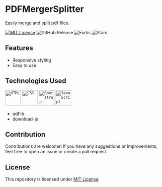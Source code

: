 # PDFMergerSplitter
Easily merge and split pdf files.

[![MIT License](https://img.shields.io/badge/License-MIT-green.svg)](https://github.com/Harshit2012/PDFMergerSplitter?tab=MIT-1-ov-file#readme)
![GitHub Release](https://img.shields.io/github/v/release/harshit2012/PDFMergerSplitter)
![Forks](https://img.shields.io/github/forks/harshit2012/PDFMergerSplitter)
![Stars](https://img.shields.io/github/stars/harshit2012/PDFMergerSplitter)

## Features
- Responsive styling
- Easy to use

## Technologies Used
<code><img width="50" src="https://user-images.githubusercontent.com/25181517/192158954-f88b5814-d510-4564-b285-dff7d6400dad.png" alt="HTML" title="HTML"/></code>
<code><img width="50" src="https://user-images.githubusercontent.com/25181517/183898674-75a4a1b1-f960-4ea9-abcb-637170a00a75.png" alt="CSS" title="CSS"/></code>
<code><img width="50" src="https://user-images.githubusercontent.com/25181517/183898054-b3d693d4-dafb-4808-a509-bab54cf5de34.png" alt="Bootstrap" title="Bootstrap"/></code>
<code><img width="50" src="https://user-images.githubusercontent.com/25181517/117447155-6a868a00-af3d-11eb-9cfe-245df15c9f3f.png" alt="JavaScript" title="JavaScript"/></code>
- pdflib
- download-js

## Contribution
Contributions are welcome! If you have any suggestions or improvements, feel free to open an issue or create a pull request.

## License
This repository is licensed under [MIT License](https://github.com/Harshit2012/PDFMergerSplitter#MIT-1-ov-file)
